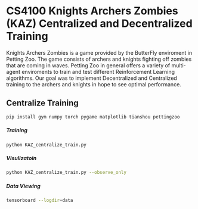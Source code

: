 # CS4100 Knights Archers Zombies (KAZ) Centralized and Decentralized Training
Knights Archers Zombies is a game provided by the ButterFly enviroment in Petting Zoo. The game consists of archers and knights fighting off zombies that are coming in waves. Petting Zoo in general offers a variety of multi-agent enviroments to train and test different Reinforcement Learning algorithms. Our goal was to implement Decentralized and Centralized training to the archers and knights in hope to see optimal performance.
## Centralize Training

```bash
pip install gym numpy torch pygame matplotlib tianshou pettingzoo
```

##### Training
```bash
python KAZ_centralize_train.py
```

##### Visulizatoin
```bash
python KAZ_centralize_train.py --observe_only
```

##### Data Viewing
```bash
tensorboard --logdir=data
```
